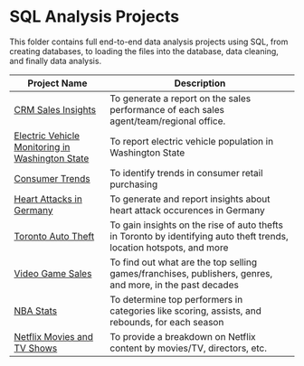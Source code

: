 # SQL Analysis Projects

This folder contains full end-to-end data analysis projects using SQL, from creating databases, to loading the files into the database, data cleaning, and finally data analysis.

| Project Name | Description |
|-|-|
| [CRM Sales Insights](https://github.com/CarlosCapili/Data-Analysis-Portfolio/tree/main/SQL%20Analysis%20Projects/CRM%20Sales%20Insights) | To generate a report on the sales performance of each sales agent/team/regional office.|
| [Electric Vehicle Monitoring in Washington State](https://github.com/CarlosCapili/Data-Analysis-Portfolio/tree/main/SQL%20Analysis%20Projects/Electric%20Vehicle%20Monitoring%20in%20Washington%20State) | To report electric vehicle population in Washington State | 
| [Consumer Trends](https://github.com/CarlosCapili/Data-Analysis-Portfolio/tree/main/SQL%20Analysis%20Projects/Consumer%20Shopping%20Trends) | To identify trends in consumer retail purchasing | 
| [Heart Attacks in Germany](https://github.com/CarlosCapili/Data-Analysis-Portfolio/tree/main/SQL%20Analysis%20Projects/Heart%20Attacks%20in%20Germany) | To generate and report insights about heart attack occurences in Germany |
| [Toronto Auto Theft](https://github.com/CarlosCapili/Data-Analysis-Portfolio/tree/main/SQL%20Analysis%20Projects/Toronto%20Auto%20Theft%20Analysis) | To gain insights on the rise of auto thefts in Toronto by identifying auto theft trends, location hotspots, and more |
| [Video Game Sales](https://github.com/CarlosCapili/Data-Analysis-Portfolio/tree/main/SQL%20Analysis%20Projects/Video%20Game%20Sales%20Analysis) | To find out what are the top selling games/franchises, publishers, genres, and more, in the past decades| 
| [NBA Stats](https://github.com/CarlosCapili/Data-Analysis-Portfolio/tree/main/SQL%20Analysis%20Projects/NBA%20Player%20Stat%20Analysis) | To determine top performers in categories like scoring, assists, and rebounds, for each season |
| [Netflix Movies and TV Shows](https://github.com/CarlosCapili/Data-Analysis-Portfolio/tree/main/SQL%20Analysis%20Projects/Netflix%20Movies%20and%20TV%20Shows) | To provide a breakdown on Netflix content by movies/TV, directors, etc. |
